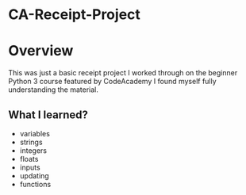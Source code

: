 # CA-Receipt-Project


# Overview

This was just a basic receipt project I worked through on the beginner Python 3 course featured by CodeAcademy I found myself fully understanding the material.

## What I learned?

 * variables
 * strings
 * integers
 * floats
 * inputs
 * updating
 * functions
